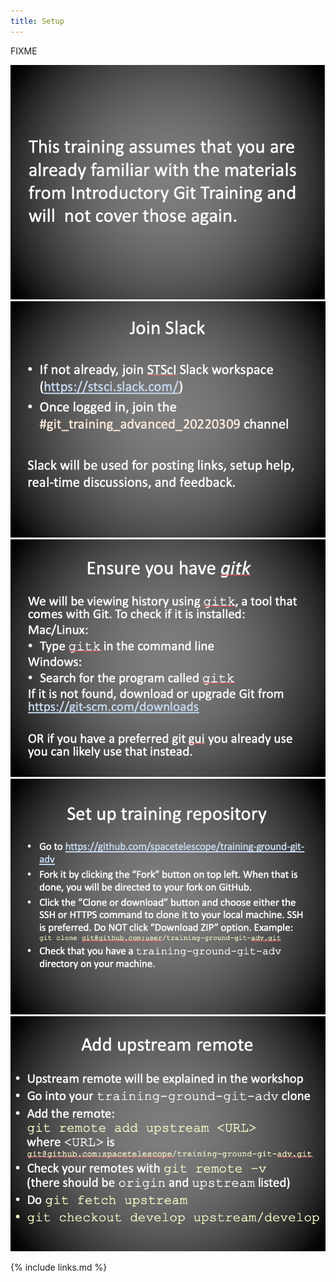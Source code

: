 ```yaml
---
title: Setup
---
```

FIXME

![Setup 1](fig/setup-1.png)
![Setup 2](fig/setup-2.png)
![Setup 3](fig/setup-3.png)
![Setup 4](fig/setup-4.png)
![Setup 5](fig/setup-5.png)



{% include links.md %}
